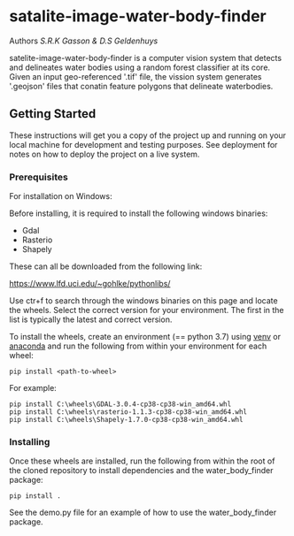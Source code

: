 # satalite-image-water-body-finder

Authors _S.R.K Gasson & D.S Geldenhuys_

satelite-image-water-body-finder is a computer vision system that detects and delineates water bodies using a random forest classifier at its core. Given an input geo-referenced '.tif' file, the vission system generates '.geojson' files that conatin feature polygons that delineate waterbodies.

## Getting Started

These instructions will get you a copy of the project up and running on your local machine for development and testing purposes. See deployment for notes on how to
deploy the project on a live system.

### Prerequisites

For installation on Windows:

Before installing, it is required to install the following windows binaries:

- Gdal
- Rasterio
- Shapely

These can all be downloaded from the following link:

https://www.lfd.uci.edu/~gohlke/pythonlibs/

Use ctr+f to search through the windows binaries on this page and locate the wheels. Select the correct version for your environment. The first in the list is typically the latest and correct version.

To install the wheels, create an environment (== python 3.7) using [venv](https://docs.python.org/3/tutorial/venv.html) or [anaconda](https://docs.conda.io/projects/conda/en/latest/user-guide/tasks/manage-environments.html#creating-an-environment-with-commands) and run the following from within your environment for each wheel:

```
pip install <path-to-wheel>
```

For example:

```
pip install C:\wheels\GDAL-3.0.4-cp38-cp38-win_amd64.whl
pip install C:\wheels\rasterio-1.1.3-cp38-cp38-win_amd64.whl
pip install C:\wheels\Shapely-1.7.0-cp38-cp38-win_amd64.whl
```

### Installing

Once these wheels are installed, run the following from within the root of the cloned repository to install dependencies and the water_body_finder package:

```
pip install .
```

See the demo.py file for an example of how to use the water_body_finder package.
